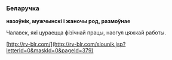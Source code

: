 ### Беларучка
**назоўнік, мужчынскі і жаночы род, размоўнае**

Чалавек, які цураецца фізічнай працы, наогул цяжкай работы.

<a rel="author">[http://rv-blr.com/](http://rv-blr.com/slounik.jsp?letterId=0&maskId=0&pageId=379)</a>
